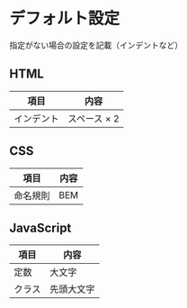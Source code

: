 # デフォルト設定
指定がない場合の設定を記載（インデントなど）

## HTML
| 項目 | 内容 |
| --- | --- |
| インデント | スペース × 2 |

## CSS
| 項目 | 内容 |
| --- | --- |
| 命名規則 | BEM |

## JavaScript
| 項目 | 内容 |
| --- | --- |
| 定数 | 大文字 |
| クラス | 先頭大文字 |
